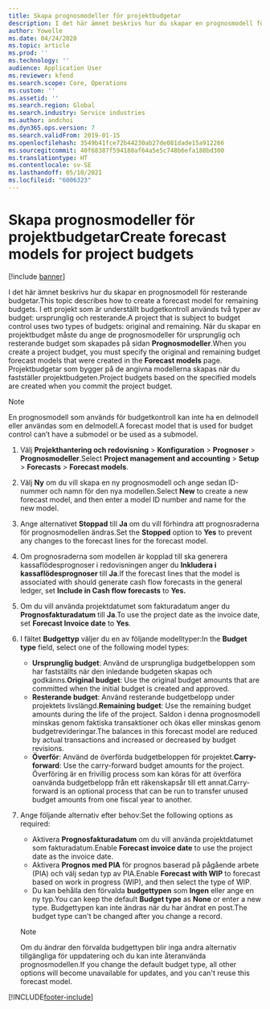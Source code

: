 ```yaml
---
title: Skapa prognosmodeller för projektbudgetar
description: I det här ämnet beskrivs hur du skapar en prognosmodell för resterande budgetar.
author: Yowelle
ms.date: 04/24/2020
ms.topic: article
ms.prod: ''
ms.technology: ''
audience: Application User
ms.reviewer: kfend
ms.search.scope: Core, Operations
ms.custom: ''
ms.assetid: ''
ms.search.region: Global
ms.search.industry: Service industries
ms.author: andchoi
ms.dyn365.ops.version: 7
ms.search.validFrom: 2019-01-15
ms.openlocfilehash: 3549b41fce72b44230ab27de081dade15a912266
ms.sourcegitcommit: 40f68387f594180af64a5e5c748b6efa188bd300
ms.translationtype: HT
ms.contentlocale: sv-SE
ms.lasthandoff: 05/10/2021
ms.locfileid: "6006323"
---
```

# <a name="create-forecast-models-for-project-budgets"></a><span data-ttu-id="d3df0-103">Skapa prognosmodeller för projektbudgetar</span><span class="sxs-lookup"><span data-stu-id="d3df0-103">Create forecast models for project budgets</span></span> 

[!include [banner](../includes/banner.md)]

<span data-ttu-id="d3df0-104">I det här ämnet beskrivs hur du skapar en prognosmodell för resterande budgetar.</span><span class="sxs-lookup"><span data-stu-id="d3df0-104">This topic describes how to create a forecast model for remaining budgets.</span></span> <span data-ttu-id="d3df0-105">I ett projekt som är underställt budgetkontroll används två typer av budget: ursprunglig och resterande.</span><span class="sxs-lookup"><span data-stu-id="d3df0-105">A project that is subject to budget control uses two types of budgets: original and remaining.</span></span> <span data-ttu-id="d3df0-106">När du skapar en projektbudget måste du ange de prognosmodeller för ursprunglig och resterande budget som skapades på sidan **Prognosmodeller**.</span><span class="sxs-lookup"><span data-stu-id="d3df0-106">When you create a project budget, you must specify the original and remaining budget forecast models that were created in the **Forecast models** page.</span></span> <span data-ttu-id="d3df0-107">Projektbudgetar som bygger på de angivna modellerna skapas när du fastställer projektbudgeten.</span><span class="sxs-lookup"><span data-stu-id="d3df0-107">Project budgets based on the specified models are created when you commit the project budget.</span></span>

> [!NOTE]
> <span data-ttu-id="d3df0-108">En prognosmodell som används för budgetkontroll kan inte ha en delmodell eller användas som en delmodell.</span><span class="sxs-lookup"><span data-stu-id="d3df0-108">A forecast model that is used for budget control can’t have a submodel or be used as a submodel.</span></span>

1. <span data-ttu-id="d3df0-109">Välj **Projekthantering och redovisning** > **Konfiguration** > **Prognoser**  > **Prognosmodeller**.</span><span class="sxs-lookup"><span data-stu-id="d3df0-109">Select **Project management and accounting** > **Setup** > **Forecasts**  > **Forecast models**.</span></span>
2. <span data-ttu-id="d3df0-110">Välj **Ny** om du vill skapa en ny prognosmodell och ange sedan ID-nummer och namn för den nya modellen.</span><span class="sxs-lookup"><span data-stu-id="d3df0-110">Select **New** to create a new forecast model, and then enter a model ID number and name for the new model.</span></span> 
3. <span data-ttu-id="d3df0-111">Ange alternativet **Stoppad** till **Ja** om du vill förhindra att prognosraderna för prognosmodellen ändras.</span><span class="sxs-lookup"><span data-stu-id="d3df0-111">Set the **Stopped** option to **Yes** to prevent any changes to the forecast lines for the forecast model.</span></span> 
4. <span data-ttu-id="d3df0-112">Om prognosraderna som modellen är kopplad till ska generera kassaflödesprognoser i redovisningen anger du **Inkludera i kassaflödesprognoser** till **Ja**.</span><span class="sxs-lookup"><span data-stu-id="d3df0-112">If the forecast lines that the model is associated with should generate cash flow forecasts in the general ledger, set **Include in Cash flow forecasts** to **Yes.**</span></span> 
5. <span data-ttu-id="d3df0-113">Om du vill använda projektdatumet som fakturadatum anger du **Prognosfakturadatum** till **Ja**.</span><span class="sxs-lookup"><span data-stu-id="d3df0-113">To use the project date as the invoice date, set **Forecast Invoice date** to **Yes**.</span></span> 
6. <span data-ttu-id="d3df0-114">I fältet **Budgettyp** väljer du en av följande modelltyper:</span><span class="sxs-lookup"><span data-stu-id="d3df0-114">In the **Budget type** field, select one of the following model types:</span></span>

   - <span data-ttu-id="d3df0-115">**Ursprunglig budget**: Använd de ursprungliga budgetbeloppen som har fastställts när den inledande budgeten skapas och godkänns.</span><span class="sxs-lookup"><span data-stu-id="d3df0-115">**Original budget**: Use the original budget amounts that are committed when the initial budget is created and approved.</span></span>
   - <span data-ttu-id="d3df0-116">**Resterande budget**: Använd resterande budgetbelopp under projektets livslängd.</span><span class="sxs-lookup"><span data-stu-id="d3df0-116">**Remaining budget**: Use the remaining budget amounts during the life of the project.</span></span> <span data-ttu-id="d3df0-117">Saldon i denna prognosmodell minskas genom faktiska transaktioner och ökas eller minskas genom budgetrevideringar.</span><span class="sxs-lookup"><span data-stu-id="d3df0-117">The balances in this forecast model are reduced by actual transactions and increased or decreased by budget revisions.</span></span>
   - <span data-ttu-id="d3df0-118">**Överför**: Använd de överförda budgetbeloppen för projektet.</span><span class="sxs-lookup"><span data-stu-id="d3df0-118">**Carry-forward**: Use the carry-forward budget amounts for the project.</span></span> <span data-ttu-id="d3df0-119">Överföring är en frivillig process som kan köras för att överföra oanvända budgetbelopp från ett räkenskapsår till ett annat.</span><span class="sxs-lookup"><span data-stu-id="d3df0-119">Carry-forward is an optional process that can be run to transfer unused budget amounts from one fiscal year to another.</span></span>

7. <span data-ttu-id="d3df0-120">Ange följande alternativ efter behov:</span><span class="sxs-lookup"><span data-stu-id="d3df0-120">Set the following options as required:</span></span>

   - <span data-ttu-id="d3df0-121">Aktivera **Prognosfakturadatum** om du vill använda projektdatumet som fakturadatum.</span><span class="sxs-lookup"><span data-stu-id="d3df0-121">Enable **Forecast invoice date** to use the project date as the invoice date.</span></span>
   - <span data-ttu-id="d3df0-122">Aktivera **Prognos med PIA** för prognos baserad på pågående arbete (PIA) och välj sedan typ av PIA.</span><span class="sxs-lookup"><span data-stu-id="d3df0-122">Enable **Forecast with WIP** to forecast based on work in progress (WIP), and then select the type of WIP.</span></span> 
   - <span data-ttu-id="d3df0-123">Du kan behålla den förvalda **budgettypen** som **Ingen** eller ange en ny typ.</span><span class="sxs-lookup"><span data-stu-id="d3df0-123">You can keep the default **Budget type** as **None** or enter a new type.</span></span> <span data-ttu-id="d3df0-124">Budgettypen kan inte ändras när du har ändrat en post.</span><span class="sxs-lookup"><span data-stu-id="d3df0-124">The budget type can't be changed after you change a record.</span></span>     
    > [!NOTE]
    > <span data-ttu-id="d3df0-125">Om du ändrar den förvalda budgettypen blir inga andra alternativ tillgängliga för uppdatering och du kan inte återanvända prognosmodellen.</span><span class="sxs-lookup"><span data-stu-id="d3df0-125">If you change the default budget type, all other options will become unavailable for updates, and you can't reuse this forecast model.</span></span> 
   


 



[!INCLUDE[footer-include](../includes/footer-banner.md)]